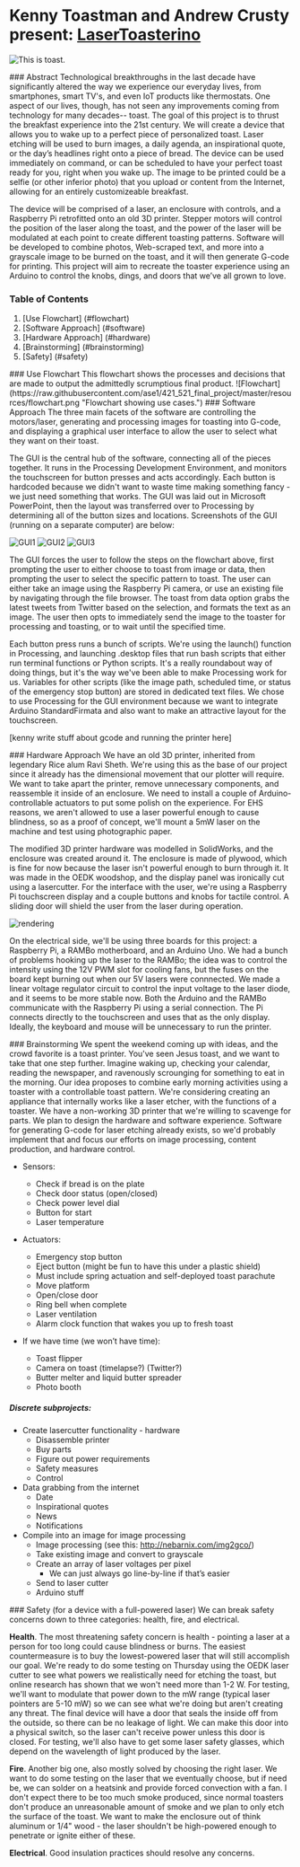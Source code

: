 # Kenny Toastman and Andrew Crusty present: [LaserToasterino](http://www.naminum.com/append?q=laser%20toaster)
![This is toast.](https://raw.githubusercontent.com/ase1/421_521_final_project/master/resources/20161020_162631.jpg "This is toast.")

<a name="abstract">
### Abstract
Technological breakthroughs in the last decade have significantly altered the way we experience our everyday lives, from smartphones, smart TV's, and even IoT products like thermostats. One aspect of our lives, though, has not seen any improvements coming from technology for many decades-- toast. The goal of this project is to thrust the breakfast experience into the 21st century. We will create a device that allows you to wake up to a perfect piece of personalized toast. Laser etching will be used to burn images, a daily agenda, an inspirational quote, or the day’s headlines right onto a piece of bread. The device can be used immediately on command, or can be scheduled to have your perfect toast ready for you, right when you wake up. The image to be printed could be a selfie (or other inferior photo) that you upload or content from the Internet, allowing for an entirely customizeable breakfast.

The device will be comprised of a laser, an enclosure with controls, and a Raspberry Pi retrofitted onto an old 3D printer. Stepper motors will control the position of the laser along the toast, and the power of the laser will be modulated at each point to create different toasting patterns. Software will be developed to combine photos, Web-scraped text, and more into a grayscale image to be burned on the toast, and it will then generate G-code for printing. This project will aim to recreate the toaster experience using an Arduino to control the knobs, dings, and doors that we’ve all grown to love.

### Table of Contents
1. [Use Flowchart] (#flowchart)
2. [Software Approach] (#software)
3. [Hardware Approach] (#hardware)
4. [Brainstorming] (#brainstorming)
5. [Safety] (#safety)

<a name="flowchart">
### Use Flowchart
This flowchart shows the processes and decisions that are made to output the admittedly scrumptious final product. 
![Flowchart](https://raw.githubusercontent.com/ase1/421_521_final_project/master/resources/flowchart.png "Flowchart showing use cases.")

<a name="software">
### Software Approach
The three main facets of the software are controlling the motors/laser, generating and processing images for toasting into G-code, and displaying a graphical user interface to allow the user to select what they want on their toast. 

The GUI is the central hub of the software, connecting all of the pieces together. It runs in the Processing Development Environment, and monitors the touchscreen for button presses and acts accordingly. Each button is hardcoded because we didn't want to waste time making something fancy - we just need something that works. The GUI was laid out in Microsoft PowerPoint, then the layout was transferred over to Processing by determining all of the button sizes and locations. Screenshots of the GUI (running on a separate computer) are below: 

![GUI1](https://raw.githubusercontent.com/ase1/421_521_final_project/master/resources/GUI_1.JPG "Toast from an image...")
![GUI2](https://raw.githubusercontent.com/ase1/421_521_final_project/master/resources/GUI_2.JPG "Toast from data...")
![GUI3](https://raw.githubusercontent.com/ase1/421_521_final_project/master/resources/GUI_3.JPG "Toast from data, populated")

The GUI forces the user to follow the steps on the flowchart above, first prompting the user to either choose to toast from image or data, then prompting the user to select the specific pattern to toast. The user can either take an image using the Raspberry Pi camera, or use an existing file by navigating through the file browser. The toast from data option grabs the latest tweets from Twitter based on the selection, and formats the text as an image. The user then opts to immediately send the image to the toaster for processing and toasting, or to wait until the specified time. 

Each button press runs a bunch of scripts. We're using the launch() function in Processing, and launching .desktop files that run bash scripts that either run terminal functions or Python scripts. It's a really roundabout way of doing things, but it's the way we've been able to make Processing work for us. Variables for other scripts (like the image path, scheduled time, or status of the emergency stop button) are stored in dedicated text files. We chose to use Processing for the GUI environment because we want to integrate Arduino StandardFirmata and also want to make an attractive layout for the touchscreen. 

[kenny write stuff about gcode and running the printer here]

<a name="hardware">
### Hardware Approach
We have an old 3D printer, inherited from legendary Rice alum Ravi Sheth. We're using this as the base of our project since it already has the dimensional movement that our plotter will require. We want to take apart the printer, remove unnecessary components, and reassemble it inside of an enclosure. We need to install a couple of Arduino-controllable actuators to put some polish on the experience. For EHS reasons, we aren't allowed to use a laser powerful enough to cause blindness, so as a proof of concept, we'll mount a 5mW laser on the machine and test using photographic paper. 

The modified 3D printer hardware was modelled in SolidWorks, and the enclosure was created around it. The enclosure is made of plywood, which is fine for now because the laser isn't powerful enough to burn through it. It was made in the OEDK woodshop, and the display panel was ironically cut using a lasercutter. For the interface with the user, we're using a Raspberry Pi touchscreen display and a couple buttons and knobs for tactile control. A sliding door will shield the user from the laser during operation. 

![rendering](https://raw.githubusercontent.com/ase1/421_521_final_project/master/resources/render.JPG "The salvaged 3D printer parts")

On the electrical side, we'll be using three boards for this project: a Raspberry Pi, a RAMBo motherboard, and an Arduino Uno. We had a bunch of problems hooking up the laser to the RAMBo; the idea was to control the intensity using the 12V PWM slot for cooling fans, but the fuses on the board kept burning out when our 5V lasers were connnected. We made a linear voltage regulator circuit to control the input voltage to the laser diode, and it seems to be more stable now. Both the Arduino and the RAMBo communicate with the Raspberry Pi using a serial connection. The Pi connects directly to the touchscreen and uses that as the only display. Ideally, the keyboard and mouse will be unnecessary to run the printer. 

<a name="brainstorming">
### Brainstorming
We spent the weekend coming up with ideas, and the crowd favorite is a toast printer. You've seen Jesus toast, and we want to take that one step further. Imagine waking up, checking your calendar, reading the newspaper, and ravenously scrounging for something to eat in the morning. Our idea proposes to combine early morning activities using a toaster with a controllable toast pattern. We're considering creating an appliance that internally works like a laser etcher, with the functions of a toaster. We have a non-working 3D printer that we're willing to scavenge for parts. We plan to design the hardware and software experience. Software for generating G-code for laser etching already exists, so we'd probably implement that and focus our efforts on image processing, content production, and hardware control. 

 - Sensors: 
   - Check if bread is on the plate
   - Check door status (open/closed)
   - Check power level dial
   - Button for start
   - Laser temperature

 - Actuators: 
   - Emergency stop button
   - Eject button (might be fun to have this under a plastic shield)
   - Must include spring actuation and self-deployed toast parachute
   - Move platform
   - Open/close door
   - Ring bell when complete
   - Laser ventilation
   - Alarm clock function that wakes you up to fresh toast

 - If we have time (we won’t have time):
   - Toast flipper
   - Camera on toast (timelapse?) (Twitter?)
   - Butter melter and liquid butter spreader
   - Photo booth


##### Discrete subprojects: 
 - Create lasercutter functionality - hardware
   - Disassemble printer
   - Buy parts
   - Figure out power requirements
   - Safety measures
   - Control 
 - Data grabbing from the internet
   - Date
   - Inspirational quotes
   - News
   - Notifications
 - Compile into an image for image processing
   - Image processing (see this: http://nebarnix.com/img2gco/)
   - Take existing image and convert to grayscale
   - Create an array of laser voltages per pixel
     - We can just always go line-by-line if that’s easier
   - Send to laser cutter
   - Arduino stuff


<a name="safety">
### Safety (for a device with a full-powered laser)
We can break safety concerns down to three categories: health, fire, and electrical. 

__Health__. The most threatening safety concern is health - pointing a laser at a person for too long could cause blindness or burns. The easiest countermeasure is to buy the lowest-powered laser that will still accomplish our goal. We're ready to do some testing on Thursday using the OEDK laser cutter to see what powers we realistically need for etching the toast, but online research has shown that we won't need more than 1-2 W. For testing, we'll want to modulate that power down to the mW range (typical laser pointers are 5-10 mW) so we can see what we're doing but aren't creating any threat. The final device will have a door that seals the inside off from the outside, so there can be no leakage of light. We can make this door into a physical switch, so the laser can't receive power unless this door is closed. For testing, we'll also have to get some laser safety glasses, which depend on the wavelength of light produced by the laser. 

__Fire__. Another big one, also mostly solved by choosing the right laser. We want to do some testing on the laser that we eventually choose, but if need be, we can solder on a heatsink and provide forced convection with a fan. I don't expect there to be too much smoke produced, since normal toasters don't produce an unreasonable amount of smoke and we plan to only etch the surface of the toast. We want to make the enclosure out of think aluminum or 1/4" wood - the laser shouldn't be high-powered enough to penetrate or ignite either of these. 

__Electrical__. Good insulation practices should resolve any concerns. 
